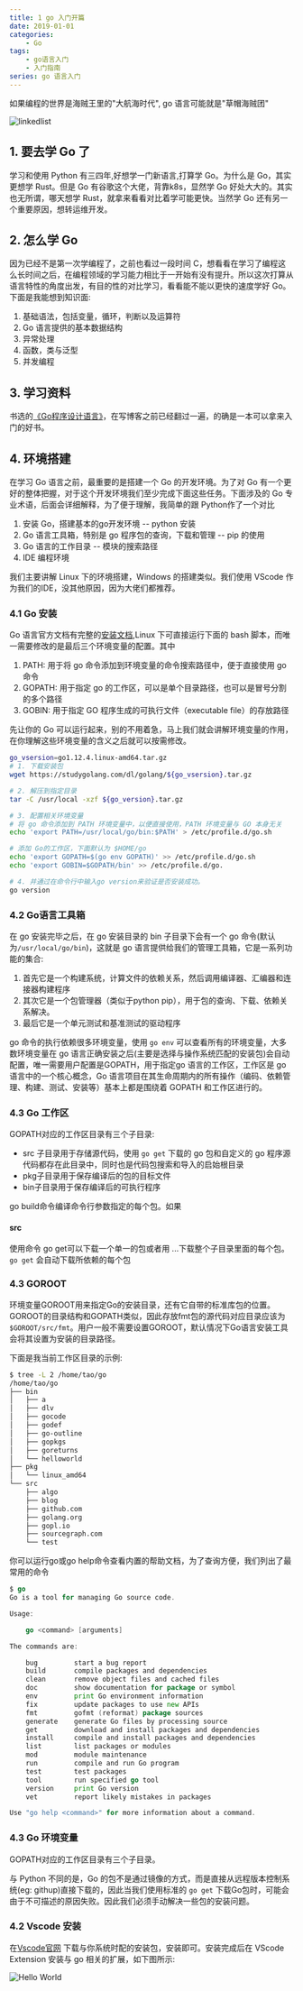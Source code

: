 ```yaml
---
title: 1 go 入门开篇
date: 2019-01-01
categories:
    - Go
tags:
	- go语言入门
	- 入门指南
series: go 语言入门
---
```


如果编程的世界是海贼王里的"大航海时代", go 语言可能就是"草帽海贼团"

<!-- more -->

![linkedlist](/images/go/grammar/go_brand.jpg)


## 1. 要去学 Go 了
学习和使用 Python 有三四年,好想学一门新语言,打算学 Go。为什么是 Go，其实更想学 Rust。但是 Go 有谷歌这个大佬，背靠k8s，显然学 Go 好处大大的。其实也无所谓，哪天想学 Rust，就拿来看看对比着学可能更快。当然学 Go 还有另一个重要原因，想转运维开发。

## 2. 怎么学 Go
因为已经不是第一次学编程了，之前也看过一段时间 C，想看看在学习了编程这么长时间之后，在编程领域的学习能力相比于一开始有没有提升。所以这次打算从语言特性的角度出发，有目的性的对比学习，看看能不能以更快的速度学好 Go。下面是我能想到知识面:
1. 基础语法，包括变量，循环，判断以及运算符
2. Go 语言提供的基本数据结构
3. 异常处理
4. 函数，类与泛型
4. 并发编程

## 3. 学习资料
书选的[《Go程序设计语言》](https://book.douban.com/subject/27044219/)，在写博客之前已经翻过一遍，的确是一本可以拿来入门的好书。

## 4. 环境搭建
在学习 Go 语言之前，最重要的是搭建一个 Go 的开发环境。为了对 Go 有一个更好的整体把握，对于这个开发环境我们至少完成下面这些任务。下面涉及的 Go 专业术语，后面会详细解释，为了便于理解，我简单的跟 Python作了一个对比
1. 安装 Go，搭建基本的go开发环境                   -- python 安装
2. Go 语言工具箱，特别是 go 程序包的查询，下载和管理  -- pip 的使用
3. Go 语言的工作目录                             -- 模块的搜索路径
4. IDE 编程环境

我们主要讲解 Linux 下的环境搭建，Windows 的搭建类似。我们使用 VScode 作为我们的IDE，没其他原因，因为大佬们都推荐。

### 4.1 Go 安装
Go 语言官方文档有完整的[安装文档](http://docs.studygolang.com/doc/install),Linux 下可直接运行下面的 bash 脚本，而唯一需要修改的是最后三个环境变量的配置。其中
1. PATH: 用于将 go 命令添加到环境变量的命令搜索路径中，便于直接使用 go 命令
2. GOPATH: 用于指定 go 的工作区，可以是单个目录路径，也可以是冒号分割的多个路径
3. GOBIN: 用于指定 GO 程序生成的可执行文件（executable file）的存放路径

先让你的 Go 可以运行起来，别的不用着急，马上我们就会讲解环境变量的作用，在你理解这些环境变量的含义之后就可以按需修改。

```bash
go_vsersion=go1.12.4.linux-amd64.tar.gz
# 1. 下载安装包
wget https://studygolang.com/dl/golang/${go_vsersion}.tar.gz

# 2. 解压到指定目录
tar -C /usr/local -xzf ${go_version}.tar.gz

# 3. 配置相关环境变量
# 将 go 命令添加到 PATH 环境变量中，以便直接使用，PATH 环境变量与 GO 本身无关
echo 'export PATH=/usr/local/go/bin:$PATH' > /etc/profile.d/go.sh

# 添加 Go的工作区，下面默认为 $HOME/go
echo 'export GOPATH=$(go env GOPATH)' >> /etc/profile.d/go.sh
echo 'export GOBIN=$GOPATH/bin' >> /etc/profile.d/go.

# 4. 并通过在命令行中输入go version来验证是否安装成功。
go version
```

### 4.2 Go语言工具箱
在 go 安装完毕之后，在 go 安装目录的 bin 子目录下会有一个 go 命令(默认为`/usr/local/go/bin`)，这就是 go 语言提供给我们的管理工具箱，它是一系列功能的集合:
1. 首先它是一个构建系统，计算文件的依赖关系，然后调用编译器、汇编器和连接器构建程序
2. 其次它是一个包管理器（类似于python pip），用于包的查询、下载、依赖关系解决。
3. 最后它是一个单元测试和基准测试的驱动程序

go 命令的执行依赖很多环境变量，使用 `go env` 可以查看所有的环境变量，大多数环境变量在 go 语言正确安装之后(主要是选择与操作系统匹配的安装包)会自动配置，唯一需要用户配置是GOPATH，用于指定go 语言的工作区，工作区是 go 语言中的一个核心概念，Go 语言项目在其生命周期内的所有操作（编码、依赖管理、构建、测试、安装等）基本上都是围绕着 GOPATH 和工作区进行的。

### 4.3 Go 工作区
GOPATH对应的工作区目录有三个子目录:
- src 子目录用于存储源代码，使用 `go get` 下载的 go 包和自定义的 go 程序源代码都存在此目录中，同时也是代码包搜索和导入的启始根目录
- pkg子目录用于保存编译后的包的目标文件
- bin子目录用于保存编译后的可执行程序

go build命令编译命令行参数指定的每个包。如果
#### src
使用命令 go get可以下载一个单一的包或者用 ...下载整个子目录里面的每个包。`go get` 会自动下载所依赖的每个包

####

####

### 4.3 GOROOT
环境变量GOROOT用来指定Go的安装目录，还有它自带的标准库包的位置。GOROOT的目录结构和GOPATH类似，因此存放fmt包的源代码对应目录应该为`$GOROOT/src/fmt`。用户一般不需要设置GOROOT，默认情况下Go语言安装工具会将其设置为安装的目录路径。


下面是我当前工作区目录的示例:
```bash
$ tree -L 2 /home/tao/go
/home/tao/go
├── bin
│   ├── a
│   ├── dlv
│   ├── gocode
│   ├── godef
│   ├── go-outline
│   ├── gopkgs
│   ├── goreturns
│   └── helloworld
├── pkg
│   └── linux_amd64
└── src
    ├── algo
    ├── blog
    ├── github.com
    ├── golang.org
    ├── gopl.io
    ├── sourcegraph.com
    └── test
```


你可以运行go或go help命令查看内置的帮助文档，为了查询方便，我们列出了最常用的命令

```Go
$ go
Go is a tool for managing Go source code.

Usage:

	go <command> [arguments]

The commands are:

	bug         start a bug report
	build       compile packages and dependencies
	clean       remove object files and cached files
	doc         show documentation for package or symbol
	env         print Go environment information
	fix         update packages to use new APIs
	fmt         gofmt (reformat) package sources
	generate    generate Go files by processing source
	get         download and install packages and dependencies
	install     compile and install packages and dependencies
	list        list packages or modules
	mod         module maintenance
	run         compile and run Go program
	test        test packages
	tool        run specified go tool
	version     print Go version
	vet         report likely mistakes in packages

Use "go help <command>" for more information about a command.
```


### 4.3 Go 环境变量



GOPATH对应的工作区目录有三个子目录。



与 Python 不同的是，Go 的包不是通过镜像的方式，而是直接从远程版本控制系统(eg: githup)直接下载的，因此当我们使用标准的 `go get` 下载Go包时，可能会由于不可描述的原因失败。因此我们必须手动解决一些包的安装问题。

### 4.2 Vscode 安装
在[Vscode官网](https://code.visualstudio.com/Download) 下载与你系统时配的安装包，安装即可。安装完成后在 VScode Extension 安装与 go 相关的扩展，如下图所示:

![Hello World](/images/go/grammar/go_install.jpg)
